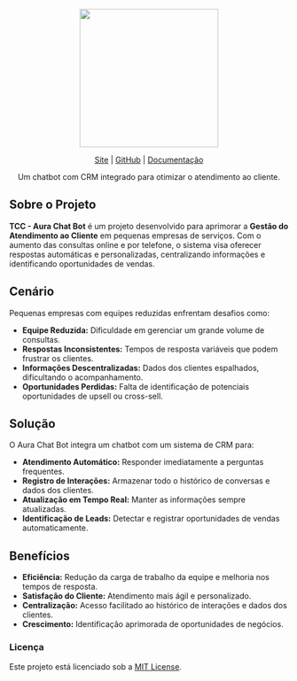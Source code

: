 <div align="center">
  <p>
    <img width="250" src="https://via.placeholder.com/250?text=Aura+Chat+Bot">
  </p>
  
  [Site](#) | [GitHub](#) | [Documentação](#)

  Um chatbot com CRM integrado para otimizar o atendimento ao cliente.
</div>

## Sobre o Projeto

**TCC - Aura Chat Bot** é um projeto desenvolvido para aprimorar a **Gestão do Atendimento ao Cliente** em pequenas empresas de serviços. Com o aumento das consultas online e por telefone, o sistema visa oferecer respostas automáticas e personalizadas, centralizando informações e identificando oportunidades de vendas.

## Cenário

Pequenas empresas com equipes reduzidas enfrentam desafios como:
- **Equipe Reduzida:** Dificuldade em gerenciar um grande volume de consultas.
- **Respostas Inconsistentes:** Tempos de resposta variáveis que podem frustrar os clientes.
- **Informações Descentralizadas:** Dados dos clientes espalhados, dificultando o acompanhamento.
- **Oportunidades Perdidas:** Falta de identificação de potenciais oportunidades de upsell ou cross-sell.

## Solução

O Aura Chat Bot integra um chatbot com um sistema de CRM para:
- **Atendimento Automático:** Responder imediatamente a perguntas frequentes.
- **Registro de Interações:** Armazenar todo o histórico de conversas e dados dos clientes.
- **Atualização em Tempo Real:** Manter as informações sempre atualizadas.
- **Identificação de Leads:** Detectar e registrar oportunidades de vendas automaticamente.

## Benefícios

- **Eficiência:** Redução da carga de trabalho da equipe e melhoria nos tempos de resposta.
- **Satisfação do Cliente:** Atendimento mais ágil e personalizado.
- **Centralização:** Acesso facilitado ao histórico de interações e dados dos clientes.
- **Crescimento:** Identificação aprimorada de oportunidades de negócios.

### Licença
Este projeto está licenciado sob a [MIT License](LICENSE).